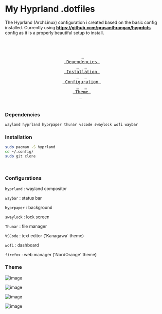 # My Hyprland .dotfiles

The Hyprland (ArchLinux) configuration i created based on the basic config installed.
Currently using **https://github.com/prasanthrangan/hyprdots** config as it is a properly beautiful setup to install. 
<br>
<br>

<div align = center><br>

&ensp;[<kbd> <br> Dependencies <br> </kbd>](#Dependencies)&ensp;
&ensp;[<kbd> <br> Installation <br> </kbd>](#Installation)&ensp;
&ensp;[<kbd> <br> Configuration <br> </kbd>](#Configurations)&ensp;
&ensp;[<kbd> <br> Theme <br> </kbd>](#Theme)&ensp;
<br><br></div>

### Dependencies

```bash
wayland hyprland hyprpaper thunar vscode swaylock wofi waybar
```

### Installation

```bash
sudo pacman -S hyprland 
cd ~/.config/
sudo git clone 
```
<br>

### Configurations

```hyprland``` : wayland compositor

```waybar``` : status bar 

```hyprpaper``` : background 

```swaylock``` : lock screen

```Thunar``` : file manager

```VSCode``` : text editor ('Kanagawa' theme)

```wofi``` : dashboard

```firefox``` : web manager ('NordOrange' theme)

### Theme

![image](pictures/home.png)

![image](pictures/code.png)

![image](pictures/multiple.png)

![image](pictures/app2.png)


